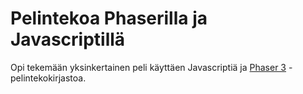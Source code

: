 # Pelintekoa Phaserilla ja Javascriptillä

Opi tekemään yksinkertainen peli käyttäen Javascriptiä ja [Phaser 3](https://phaser.io) -pelintekokirjastoa.